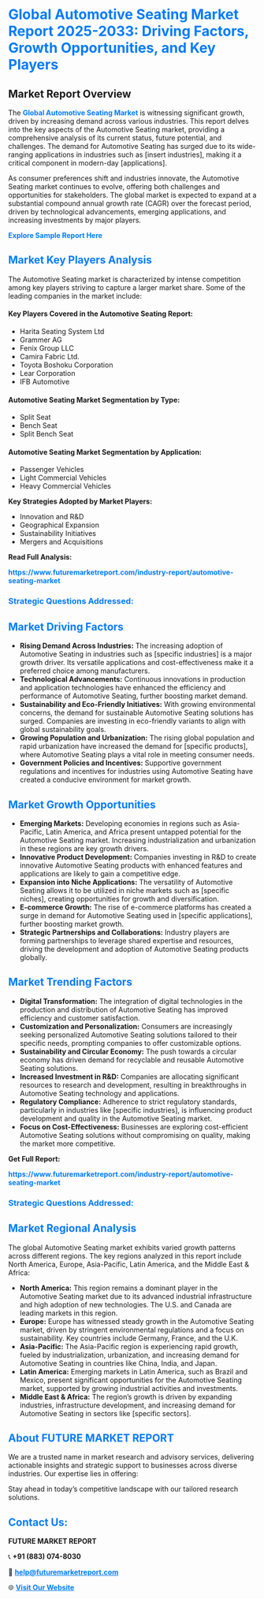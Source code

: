 <h1 style="color: #007BFF;">Global Automotive Seating Market Report 2025-2033: Driving Factors, Growth Opportunities, and Key Players</h1>

<section id="overview">
<h2>Market Report Overview</h2>
<p>The <a href="https://www.futuremarketreport.com/industry-report/automotive-seating-market" style="color: #007BFF; text-decoration: none;"><strong>Global Automotive Seating Market</strong></a> is witnessing significant growth, driven by increasing demand across various industries. This report delves into the key aspects of the Automotive Seating market, providing a comprehensive analysis of its current status, future potential, and challenges. The demand for Automotive Seating has surged due to its wide-ranging applications in industries such as [insert industries], making it a critical component in modern-day [applications].</p>
<p>As consumer preferences shift and industries innovate, the Automotive Seating market continues to evolve, offering both challenges and opportunities for stakeholders. The global market is expected to expand at a substantial compound annual growth rate (CAGR) over the forecast period, driven by technological advancements, emerging applications, and increasing investments by major players.</p>
</section>

<section id="overview">
<p><a href="https://www.futuremarketreport.com/request-sample/reportId=90140" style="color: #007BFF; text-decoration: none;"><strong>Explore Sample Report Here</strong></a></p>
</section>

<section id="key-players">
<h2 style="color: #007BFF;">Market Key Players Analysis</h2>
<p>The Automotive Seating market is characterized by intense competition among key players striving to capture a larger market share. Some of the leading companies in the market include:</p>
<h4>Key Players Covered in the Automotive Seating Report:</h4>
<ul><li>Harita Seating System Ltd</li><li>Grammer AG</li><li>Fenix Group LLC</li><li>Camira Fabric Ltd.</li><li>Toyota Boshoku Corporation</li><li>Lear Corporation</li><li>IFB Automotive</li></ul>
<h4>Automotive Seating Market Segmentation by Type:</h4>
<ul><li>Split Seat</li><li>Bench Seat</li><li>Split Bench Seat</li></ul>

<h4>Automotive Seating Market Segmentation by Application:</h4>
<ul><li>Passenger Vehicles</li><li>Light Commercial Vehicles</li><li>Heavy Commercial Vehicles</li></ul>
<p><strong>Key Strategies Adopted by Market Players:</strong></p>
<ul>
<li>Innovation and R&D</li>
<li>Geographical Expansion</li>
<li>Sustainability Initiatives</li>
<li>Mergers and Acquisitions</li>
</ul>
</section>

<section>
<p><strong>Read Full Analysis: </strong></p><a href="https://www.futuremarketreport.com/industry-report/automotive-seating-market" style="color: #007BFF; text-decoration: none;"><strong>https://www.futuremarketreport.com/industry-report/automotive-seating-market</strong></a>
<h3 style="color: #007BFF;">Strategic Questions Addressed:</h3>
</section>

<section id="driving-factors">
<h2 style="color: #007BFF;">Market Driving Factors</h2>
<ul>
<li><strong>Rising Demand Across Industries:</strong> The increasing adoption of Automotive Seating in industries such as [specific industries] is a major growth driver. Its versatile applications and cost-effectiveness make it a preferred choice among manufacturers.</li>
<li><strong>Technological Advancements:</strong> Continuous innovations in production and application technologies have enhanced the efficiency and performance of Automotive Seating, further boosting market demand.</li>
<li><strong>Sustainability and Eco-Friendly Initiatives:</strong> With growing environmental concerns, the demand for sustainable Automotive Seating solutions has surged. Companies are investing in eco-friendly variants to align with global sustainability goals.</li>
<li><strong>Growing Population and Urbanization:</strong> The rising global population and rapid urbanization have increased the demand for [specific products], where Automotive Seating plays a vital role in meeting consumer needs.</li>
<li><strong>Government Policies and Incentives:</strong> Supportive government regulations and incentives for industries using Automotive Seating have created a conducive environment for market growth.</li>
</ul>
</section>

<section id="growth-opportunities">
<h2 style="color: #007BFF;">Market Growth Opportunities</h2>
<ul>
<li><strong>Emerging Markets:</strong> Developing economies in regions such as Asia-Pacific, Latin America, and Africa present untapped potential for the Automotive Seating market. Increasing industrialization and urbanization in these regions are key growth drivers.</li>
<li><strong>Innovative Product Development:</strong> Companies investing in R&D to create innovative Automotive Seating products with enhanced features and applications are likely to gain a competitive edge.</li>
<li><strong>Expansion into Niche Applications:</strong> The versatility of Automotive Seating allows it to be utilized in niche markets such as [specific niches], creating opportunities for growth and diversification.</li>
<li><strong>E-commerce Growth:</strong> The rise of e-commerce platforms has created a surge in demand for Automotive Seating used in [specific applications], further boosting market growth.</li>
<li><strong>Strategic Partnerships and Collaborations:</strong> Industry players are forming partnerships to leverage shared expertise and resources, driving the development and adoption of Automotive Seating products globally.</li>
</ul>
</section>

<section id="trending-factors">
<h2 style="color: #007BFF;">Market Trending Factors</h2>
<ul>
<li><strong>Digital Transformation:</strong> The integration of digital technologies in the production and distribution of Automotive Seating has improved efficiency and customer satisfaction.</li>
<li><strong>Customization and Personalization:</strong> Consumers are increasingly seeking personalized Automotive Seating solutions tailored to their specific needs, prompting companies to offer customizable options.</li>
<li><strong>Sustainability and Circular Economy:</strong> The push towards a circular economy has driven demand for recyclable and reusable Automotive Seating solutions.</li>
<li><strong>Increased Investment in R&D:</strong> Companies are allocating significant resources to research and development, resulting in breakthroughs in Automotive Seating technology and applications.</li>
<li><strong>Regulatory Compliance:</strong> Adherence to strict regulatory standards, particularly in industries like [specific industries], is influencing product development and quality in the Automotive Seating market.</li>
<li><strong>Focus on Cost-Effectiveness:</strong> Businesses are exploring cost-efficient Automotive Seating solutions without compromising on quality, making the market more competitive.</li>
</ul>
</section>

<section>
<p><strong>Get Full Report: </strong></p><a href="https://www.futuremarketreport.com/industry-report/automotive-seating-market" style="color: #007BFF; text-decoration: none;"><strong>https://www.futuremarketreport.com/industry-report/automotive-seating-market</strong></a>
<h3 style="color: #007BFF;">Strategic Questions Addressed:</h3>
</section>


<section id="regional-analysis">
<h2 style="color: #007BFF;">Market Regional Analysis</h2>
<p>The global Automotive Seating market exhibits varied growth patterns across different regions. The key regions analyzed in this report include North America, Europe, Asia-Pacific, Latin America, and the Middle East & Africa:</p>
<ul>
<li><strong>North America:</strong> This region remains a dominant player in the Automotive Seating market due to its advanced industrial infrastructure and high adoption of new technologies. The U.S. and Canada are leading markets in this region.</li>
<li><strong>Europe:</strong> Europe has witnessed steady growth in the Automotive Seating market, driven by stringent environmental regulations and a focus on sustainability. Key countries include Germany, France, and the U.K.</li>
<li><strong>Asia-Pacific:</strong> The Asia-Pacific region is experiencing rapid growth, fueled by industrialization, urbanization, and increasing demand for Automotive Seating in countries like China, India, and Japan.</li>
<li><strong>Latin America:</strong> Emerging markets in Latin America, such as Brazil and Mexico, present significant opportunities for the Automotive Seating market, supported by growing industrial activities and investments.</li>
<li><strong>Middle East & Africa:</strong> The region’s growth is driven by expanding industries, infrastructure development, and increasing demand for Automotive Seating in sectors like [specific sectors].</li>
</ul>
</section>

<footer>
<h2 style="color: #007BFF;">About FUTURE MARKET REPORT</h2>
<p>We are a trusted name in market research and advisory services, delivering actionable insights and strategic support to businesses across diverse industries. Our expertise lies in offering:</p>

<p>Stay ahead in today’s competitive landscape with our tailored research solutions.</p>

<h2 style="color: #007BFF;">Contact Us:</h2>
<p><strong>FUTURE MARKET REPORT</strong></p>
<p>📞 <strong>+91 (883) 074-8030</strong></p>
<p>📧 <strong><a href="mailto:help@futuremarketreport.com" style="color: #007BFF;">help@futuremarketreport.com</a></strong></p>
<p>🌐 <strong><a href="https://www.futuremarketreport.com/" style="color: #007BFF;">Visit Our Website</a></strong></p>
</footer>
